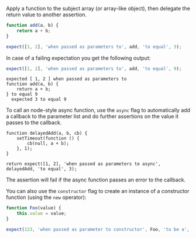 Apply a function to the subject array (or array-like object), then delegate the return value to another assertion.

```js
function add(a, b) {
    return a + b;
}

expect([1, 2], 'when passed as parameters to', add, 'to equal', 3);
```

In case of a failing expectation you get the following output:

```js
expect([1, 2], 'when passed as parameters to', add, 'to equal', 9);
```

```output
expected [ 1, 2 ] when passed as parameters to
function add(a, b) {
    return a + b;
} to equal 9
  expected 3 to equal 9
```

To call an node-style async function, use the `async` flag to automatically
add a callback to the parameter list and do further assertions on the value it
passes to the callback.

```javascript#async:true
function delayedAdd(a, b, cb) {
    setTimeout(function () {
        cb(null, a + b);
    }, 1);
}

return expect([1, 2], 'when passed as parameters to async', delayedAdd, 'to equal', 3);
```

The assertion will fail if the async function passes an error to the callback.

You can also use the `constructor` flag to create an instance of a constructor
function (using the `new` operator):

```javascript
function Foo(value) {
    this.value = value;
}

expect(123, 'when passed as parameter to constructor', Foo, 'to be a', Foo);
```